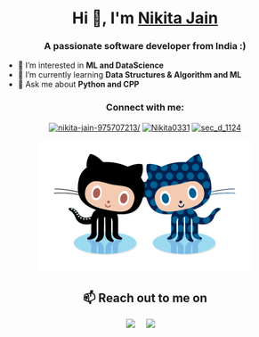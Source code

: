 <h1 align="center">Hi 👋, I'm <a href="https://github.com/Nikita0331">Nikita Jain</a></h1>
<h3 align="center">A passionate software developer from India :)</h3>

- 👀 I’m interested in **ML and DataScience**
- 🌱 I’m currently learning **Data Structures & Algorithm and ML**
- 💬 Ask me about **Python and CPP**

<h3 align="center">Connect with me:</h3>
<p align="center">
<a href="https://www.linkedin.com/in/nikita-jain-975707213/" target="blank"><img align="center" src="https://raw.githubusercontent.com/rahuldkjain/github-profile-readme-generator/master/src/images/icons/Social/linked-in-alt.svg" alt="nikita-jain-975707213/" height="30" width="40" /></a>
<a href="https://github.com/Nikita0331" target="blank"><img align="center" src="https://raw.githubusercontent.com/rahuldkjain/github-profile-readme-generator/master/src/images/icons/Social/github.svg" alt="Nikita0331" height="30" width="40" /></a>
 <a href="https://www.hackerrank.com/sec_d_1124" target="blank"><img align="center" src="https://raw.githubusercontent.com/rahuldkjain/github-profile-readme-generator/master/src/images/icons/Social/hackerrank.svg" alt="sec_d_1124" height="30" width="40" /></a>
</p>

<!---
Nikita0331/Nikita0331 is a ✨ special ✨ repository because its `README.md` (this file) appears on your GitHub profile.
You can click the Preview link to take a look at your changes.
--->
<p align="center">
<img src="forkit.gif "/>
</p>
<h2 align="center">📫 Reach out to me on</h2>
<p align="center">
  <a target="_blank" href="https://www.linkedin.com/in/nikita-jain-975707213/"><img src="https://img.shields.io/badge/linkedin-%230077B5.svg?&style=for-the-badge&logo=linkedin&logoColor=white" /></a>&nbsp;&nbsp;&nbsp;&nbsp;
  <a href="mailto:nikita.nikkyjain@gmail.com"><img src="https://img.shields.io/badge/gmail-%23D14836.svg?&style=for-the-badge&logo=gmail&logoColor=white" /></a>&nbsp;&nbsp;&nbsp;&nbsp;
</p>
